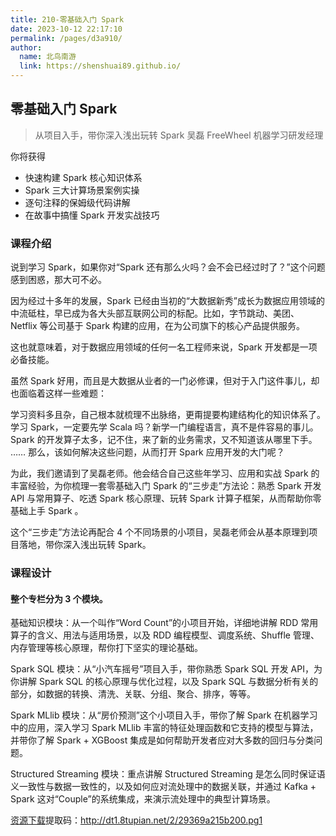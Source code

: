 ```yaml
---
title: 210-零基础入门 Spark
date: 2023-10-12 22:17:10
permalink: /pages/d3a910/
author: 
  name: 北鸟南游
  link: https://shenshuai89.github.io/
---
```

## 零基础入门 Spark

> 从项目入手，带你深入浅出玩转 Spark
> 吴磊  FreeWheel 机器学习研发经理

你将获得

- 快速构建 Spark 核心知识体系
- Spark 三大计算场景案例实操
- 逐句注释的保姆级代码讲解
- 在故事中搞懂 Spark 开发实战技巧

### 课程介绍

说到学习 Spark，如果你对“Spark 还有那么火吗？会不会已经过时了？”这个问题感到困惑，那大可不必。

因为经过十多年的发展，Spark 已经由当初的“大数据新秀”成长为数据应用领域的中流砥柱，早已成为各大头部互联网公司的标配。比如，字节跳动、美团、Netflix 等公司基于 Spark 构建的应用，在为公司旗下的核心产品提供服务。

这也就意味着，对于数据应用领域的任何一名工程师来说，Spark 开发都是一项必备技能。

虽然 Spark 好用，而且是大数据从业者的一门必修课，但对于入门这件事儿，却也面临着这样一些难题：

学习资料多且杂，自己根本就梳理不出脉络，更甭提要构建结构化的知识体系了。
学习 Spark，一定要先学 Scala 吗？新学一门编程语言，真不是件容易的事儿。
Spark 的开发算子太多，记不住，来了新的业务需求，又不知道该从哪里下手。
……
那么，该如何解决这些问题，从而打开 Spark 应用开发的大门呢？

为此，我们邀请到了吴磊老师。他会结合自己这些年学习、应用和实战 Spark 的丰富经验，为你梳理一套零基础入门 Spark 的“三步走”方法论：熟悉 Spark 开发 API 与常用算子、吃透 Spark 核心原理、玩转 Spark 计算子框架，从而帮助你零基础上手 Spark 。

这个“三步走”方法论再配合 4 个不同场景的小项目，吴磊老师会从基本原理到项目落地，带你深入浅出玩转 Spark。

### 课程设计

#### 整个专栏分为 3 个模块。

基础知识模块：从一个叫作“Word Count”的小项目开始，详细地讲解 RDD 常用算子的含义、用法与适用场景，以及 RDD 编程模型、调度系统、Shuffle 管理、内存管理等核心原理，帮你打下坚实的理论基础。

Spark SQL 模块：从“小汽车摇号”项目入手，带你熟悉 Spark SQL 开发 API，为你讲解 Spark SQL 的核心原理与优化过程，以及 Spark SQL 与数据分析有关的部分，如数据的转换、清洗、关联、分组、聚合、排序，等等。

Spark MLlib 模块：从“房价预测”这个小项目入手，带你了解 Spark 在机器学习中的应用，深入学习 Spark MLlib 丰富的特征处理函数和它支持的模型与算法，并带你了解 Spark + XGBoost 集成是如何帮助开发者应对大多数的回归与分类问题。

Structured Streaming 模块：重点讲解 Structured Streaming 是怎么同时保证语义一致性与数据一致性的，以及如何应对流处理中的数据关联，并通过 Kafka + Spark 这对“Couple”的系统集成，来演示流处理中的典型计算场景。

[资源下载](https://pan.baidu.com/s/16uS8Lno5BkK5SSSrkCY3IA)提取码：http://dt1.8tupian.net/2/29369a215b200.pg1
